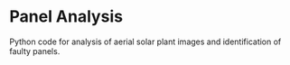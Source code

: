 # Panel Analysis

Python code for analysis of aerial solar plant images and identification of faulty panels.